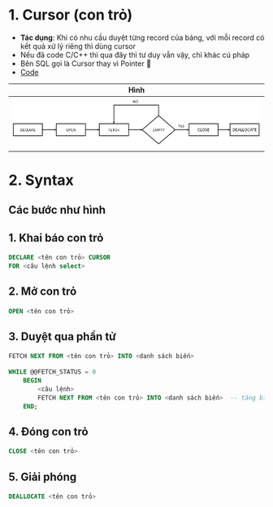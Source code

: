 # 1. Cursor (con trỏ)
- **Tác dụng**: Khi có nhu cầu duyệt từng record của bảng, với mỗi record có kết quả xử lý riêng thì dùng cursor
- Nếu đã code C/C++ thì qua đây thì tư duy vẫn vậy, chỉ khác cú pháp
- Bên SQL gọi là Cursor thay vì Pointer 🍦
- [Code](https://github.com/K1ethoang/SQL-Server/blob/main/15.1.%20Cursor%20(T_SQL)/cursor.sql)
  
|Hình|
|:---:|
|![cursor](./image/SQL-Server-Cursor.png)|
# 2. Syntax
## Các bước như hình
## 1. Khai báo con trỏ
```sql
DECLARE <tên con trỏ> CURSOR
FOR <câu lệnh select>
```
## 2. Mở con trỏ
```sql
OPEN <tên con trỏ>
```

## 3. Duyệt qua phần tử
```sql
FETCH NEXT FROM <tên con trỏ> INTO <danh sách biến>
```

```sql
WHILE @@FETCH_STATUS = 0  
    BEGIN
        <câu lệnh>
        FETCH NEXT FROM <tên con trỏ> INTO <danh sách biến>  -- tăng biến con trỏ (chuyển qua phần tử khác)
    END;

```

## 4. Đóng con trỏ
```sql
CLOSE <tên con trỏ>
```

## 5. Giải phóng
```sql
DEALLOCATE <tên con trỏ>
```
